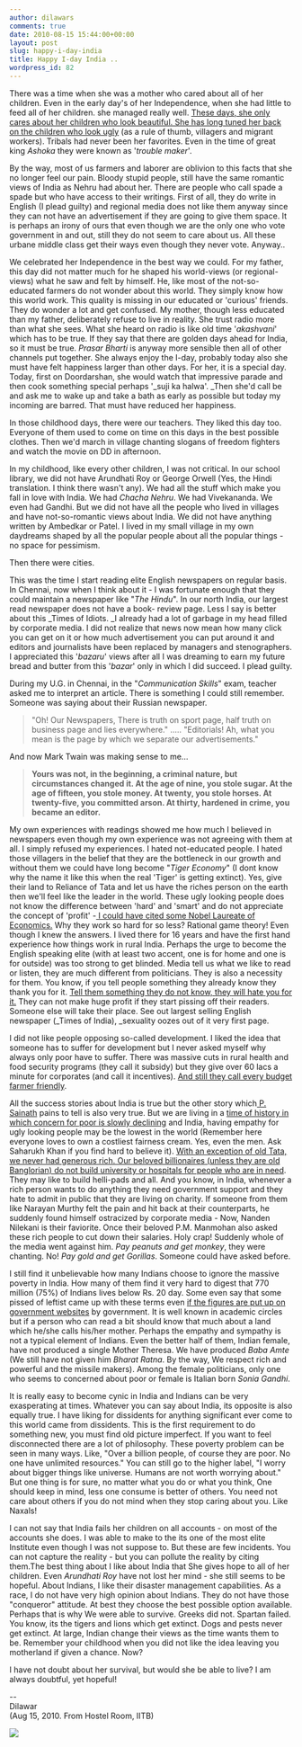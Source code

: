 ```yaml
---
author: dilawars
comments: true
date: 2010-08-15 15:44:00+00:00
layout: post
slug: happy-i-day-india
title: Happy I-day India ..
wordpress_id: 82
---
```


There was a time when she was a mother who cared about all of her children. Even in the early day's of her Independence, when she had little to feed all of her children. she managed really well. [These days, she only cares about her children who look beautiful. She has long tuned her back on the children who look ugly](http://video.google.com/videoplay?docid=9078987899127917834#) (as a rule of thumb, villagers and migrant workers). Tribals had never been her favorites. Even in the time of great king _Ashoka_ they were known as '_trouble maker_'.  
  
By the way, most of us farmers and laborer are oblivion to this facts that she no longer feel our pain. Bloody stupid people, still have the same romantic views of India as Nehru had about her. There are people who call spade a spade but who have access to their writings. First of all, they do write in English (I plead guilty) and regional media does not like them anyway since they can not have an advertisement if they are going to give them space. It is perhaps an irony of ours that even though we are the only one who vote government in and out, still they do not seem to care about us. All these urbane middle class get their ways even though they never vote. Anyway..   
  
We celebrated her Independence in the best way we could. For my father, this day did not matter much for he shaped his world-views (or regional-views) what he saw and felt by himself. He, like most of the not-so-educated farmers do not wonder about this world. They simply know how this world work. This quality is missing in our educated or 'curious' friends. They do wonder a lot and get confused. My mother, though less educated than my father, deliberately refuse to live in reality. She trust radio more than what she sees. What she heard on radio is like old time '_akashvani_' which has to be true. If they say that there are golden days ahead for India, so it must be true. _Prasar Bharti_ is anyway more sensible then all of other channels put together. She always enjoy the I-day, probably today also she must have felt happiness larger than other days. For her, it is a special day. Today, first on Doordarshan, she would watch that impressive parade and then cook something special perhaps '_suji ka halwa'. _Then she'd call be and ask me to wake up and take a bath as early as possible but today my incoming are barred. That must have reduced her happiness.  
  
In those childhood days, there were our teachers. They liked this day too. Everyone of them used to come on time on this days in the best possible clothes. Then we'd march in village chanting slogans of freedom fighters and watch the movie on DD in afternoon.  
  
In my childhood, like every other children, I was not critical. In our school library, we did not have Arundhati Roy or George Orwell (Yes, the Hindi translation. I think there wasn't any). We had all the stuff which make you fall in love with India. We had _Chacha Nehru_. We had Vivekananda. We even had Gandhi. But we did not have all the people who lived in villages and have not-so-romantic views about India. We did not have anything written by Ambedkar or Patel. I lived in my small village in my own daydreams shaped by all the popular people about all the popular things - no space for pessimism.  
  
Then there were cities.  
  
This was the time I start reading elite English newspapers on regular basis. In Chennai, now when I think about it - I was fortunate enough that they could maintain a newspaper like "_The Hindu_". In our north India, our largest read newspaper does not have a book- review page. Less I say is better about this _Times of Idiots. _I already had a lot of garbage in my head filled by corporate media. I did not realize that news now mean how many click you can get on it or how much advertisement you can put around it and editors and journalists have been replaced by managers and stenographers. I appreciated this '_bazaru_' views after all I was dreaming to earn my future bread and butter from this '_bazar_' only in which I did succeed. I plead guilty.  
  
During my U.G. in Chennai, in the "_Communication Skills_" exam, teacher asked me to interpret an article. There is something I could still remember. Someone was saying about their Russian newspaper.  


> "Oh! Our Newspapers, There is truth on sport page, half truth on business page and lies everywhere." ..... "Editorials! Ah, what you mean is the page by which we separate our advertisements."

And now Mark Twain was making sense to me...  


> __Yours was not, in the beginning, a criminal nature, but     circumstances changed it. At the age of nine, you stole sugar. At the age of     fifteen, you stole money. At twenty, you stole horses. At twenty-five, you     committed arson. At thirty, hardened in crime, you became an editor.__

My own experiences with readings showed me how much I believed in newspapers even though my own experience was not agreeing with them at all. I simply refused my experiences. I hated not-educated people. I hated those villagers in the belief that they are the bottleneck in our growth and without them we could have long become "_Tiger Economy_" (I dont know why the name it like this when the real 'Tiger' is getting extinct). Yes, give their land to Reliance of Tata and let us have the riches person on the earth then we'll feel like the leader in the world. These ugly looking people does not know the difference between 'hard' and 'smart' and do not appreciate the concept of 'profit' -[ I could have cited some Nobel Laureate of Economics.](http://www.guardian.co.uk/commentisfree/2009/oct/08/economics-nobel-women-bailout-stockmarket) Why they work so hard for so less? Rational game theory! Even though I knew the answers. I lived there for 16 years and have the first hand experience how things work in rural India. Perhaps the urge to become the English speaking elite (with at least two accent, one is for home and one is for outside) was too strong to get blinded. Media tell us what we like to read or listen, they are much different from politicians. They is also a necessity for them. You know, if you tell people something they already know they thank you for it. [Tell them something they do not know, they will hate you for it.](http://www.monbiot.com/) They can not make huge profit if they start pissing off their readers. Someone else will take their place. See out largest selling English newspaper (_Times of India), _sexuality oozes out of it very first page.   
  
I did not like people opposing so-called development. I liked the idea that someone has to suffer for development but I never asked myself why always only poor have to suffer. There was massive cuts in rural health and food security programs (they call it subsidy) but they give over 60 lacs a minute for corporates (and call it incentives). [And still they call every budget farmer friendly](http://beta.thehindu.com/opinion/columns/sainath/article123884.ece?homepage=true).  
  
All the success stories about India is true but the other story which[ P. Sainath](http://www.indiatogether.org/opinions/psainath/) pains to tell is also very true. But we are living in a [time of history in which concern for poor is slowly declining](http://www.google.com/url?sa=t&source=web&cd=2&ved=0CB4QFjAB&url=http%3A%2F%2F94.126.106.9%2FDocuments%2Fpublications1%2Fpublic-attitudes-april10.pdf&ei=X_dnTPWdNcL38AaHlcC3BA&usg=AFQjCNEXayepveN4NVaJZVCf8zAJFmNURQ&sig2=WT2iww_gL6Ep2awHNk219g) and India, having empathy for ugly looking people may be the lowest in the world (Remember here everyone loves to own a costliest fairness cream. Yes, even the men. Ask Saharukh Khan if you find hard to believe it). [With an exception of old Tata, we never had generous rich. Our beloved billionaires (unless they are old Banglorian) do not build university or hospitals for people who are in need](http://blogs.wsj.com/indiarealtime/2010/04/26/why-dont-indians-give-more/). They may like to build helli-pads and all. And you know, in India, whenever a rich person wants to do anything they need government support and they hate to admit in public that they are living on charity. If someone from them like Narayan Murthy felt the pain and hit back at their counterparts, he suddenly found himself ostracized by corporate media - Now, Nanden Nilekani is their faviorite. Once their beloved P.M. Manmohan also asked these rich people to cut down their salaries. Holy crap! Suddenly whole of the media went against him. _Pay peanuts and get monkey_, they were chanting. No! _Pay gold and get Gorillas_. Someone could have asked before.  
  
I still find it unbelievable how many Indians choose to ignore the massive poverty in India. How many of them find it very hard to digest that 770 million (75%) of Indians lives below Rs. 20 day. Some even say that some pissed of leftist came up with these terms even [if the figures are put up on government websites](http://www.reuters.com/article/latestCrisis/idUSDEL218894) by government. It is well known in academic circles but if a person who can read a bit should know that much about a land which he/she calls his/her mother. Perhaps the empathy and sympathy is not a typical element of Indians. Even the better half of them, Indian female, have not produced a single Mother Theresa. We have produced _Baba Amte_ (We still have not given him _Bharat Ratna_. By the way, We respect rich and powerful and the missile makers). Among the female politicians, only one who seems to concerned about poor or female is Italian born _Sonia Gandhi_.  
  
It is really easy to become cynic in India and Indians can be very exasperating at times. Whatever you can say about India, its opposite is also equally true. I have liking for dissidents for anything significant ever come to this world came from dissidents. This is the first requirement to do something new, you must find old picture imperfect. If you want to feel disconnected there are a lot of philosophy. These poverty problem can be seen in many ways. Like, "Over a billion people, of course they are poor. No one have unlimited resources." You can still go to the higher label, "I worry about bigger things like universe. Humans are not worth worrying about." But one thing is for sure, no matter what you do or what you think, One should keep in mind, less one consume is better of others. You need not care about others if you do not mind when they stop caring about you. Like Naxals!  
  
I can not say that India fails her children on all accounts - on most of the accounts she does. I was able to make to the its one of the most elite Institute even though I was not suppose to. But these are few incidents. You can not capture the reality - but you can pollute the reality by citing them.The best thing about I like about India that She gives hope to all of her children. Even _Arundhati Roy_ have not lost her mind - she still seems to be hopeful. About Indians, I like their disaster management capabilities. As a race, I do not have very high opinion about Indians. They do not have those "conqueror" attitude. At best they choose the best possible option available. Perhaps that is why We were able to survive. Greeks did not. Spartan failed. You know, its the tigers and lions which get extinct. Dogs and pests never get extinct. At large, Indian change their views as the time wants them to be. Remember your childhood when you did not like the idea leaving you motherland if given a chance. Now?  
  
I have not doubt about her survival, but would she be able to live? I am always doubtful, yet hopeful!   
  
--  
Dilawar  
(Aug 15, 2010. From Hostel Room, IITB)

![](https://blogger.googleusercontent.com/tracker/3794193585985230867-6502862885860042065?l=dilawarsays.blogspot.com)
